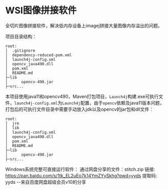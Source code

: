 # WSI图像拼接软件

全切片图像拼接软件，解决低内存设备上imagej拼接大量图像内存溢出的问题。

项目目录结构：

```
root:
│  .gitignore
│  dependency-reduced-pom.xml
│  launch4j-config.xml
│  opencv_java490.dll
│  pom.xml
│  README.md
├─lib
│      opencv-490.jar
├─src...
```

本项目使用java11和opencv490，Maven打包项目，`Launch4j`构建.exe可执行文件，`launch4j-config.xml`为`Launch4j`配置，由于`opencv`依赖及java11版本问题，打包后的可执行文件目录中需要手动放入jdk以及opencv的jar包和dll文件：

```
root:
│  jre
│  lib
│  launch4j-config.xml
│  opencv_java490.dll
│  pom.xml
│  README.md
├─lib
│      opencv-490.jar
├─src...
```

Windows系统完整可直接运行软件：
通过网盘分享的文件：stitch.zip
链接: https://pan.baidu.com/s/1tk_EL2uEo7k14YmZYySkhg?pwd=yyds 提取码: yyds
--来自百度网盘超级会员v10的分享